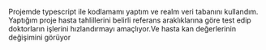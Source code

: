 Projemde typescript ile kodlamamı yaptım ve realm veri tabanını kullandım. Yaptığım proje hasta tahlillerini belirli referans araklıklarına göre test edip doktorların işlerini hızlandırmayı amaçlıyor.Ve hasta kan değerlerinin değişimini görüyor
